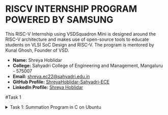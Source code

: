 # RISCV INTERNSHIP PROGRAM POWERED BY SAMSUNG 
This RISC-V Internship using VSDSquadron Mini is designed around the RISC-V architecture and makes use of open-source tools to educate students on VLSI SoC Design and RISC-V. The program is mentored by Kunal Ghosh, Founder of VSD.


- **Name:** Shreya Hoblidar 
- **College:** Sahyadri College of Engineering and Management, Mangaluru - 575007  
- **Email:** [shreya.ec22@sahyadri.edu.in](mailto:shreya.ec22@sahyadri.edu.in)  
- **GitHub Profile:** [ShreyaHoblidar-Sahyadri-ECE](https://github.com/ShreyaHoblidar-Sahyadri-ECE)  
- **LinkedIn Profile:** [Shreya Hoblidar](https://www.linkedin.com/in/shreyahoblidar/)

#Task 1
<details>
<summary> Task 1: Summation Program in C on Ubuntu</summary>

This task demonstrates writing, compiling, and executing a C program to calculate the summation of numbers from 1 to `n`. The program was executed in an Ubuntu environment, and additional configurations for RISC-V compilation were explored.

---

## Steps Performed

### 1. **Installing Text Editor (`leafpad`)**
- Attempted to open a file using the `leafpad` text editor.
- The command `leafpad` was not found, so it was installed using:
  ```bash
  sudo apt install leafpad

![Installing Text Editor](https://github.com/ShreyaHoblidar-Sahyadri-ECE/ShreyaHoblidar/blob/6d8a613923f4dcdb28f42944381870f95b76b432/Task1/task%201.png)

### 2. **Write the C program***
```bash
  leafpad sum1ton.c
```
![C Program code](https://github.com/ShreyaHoblidar-Sahyadri-ECE/ShreyaHoblidar/blob/e49b71ae766534af43542706462726dfcff2fac5/Task1/task11.png)

### 3.Compile and run the program:
```bash
gcc sum1ton.c
./a.out
```
### 4.Cross-compile for RISC-V:
-Install riscv64-unknown-elf-gcc.
-Use the following command to compile:
```bash
 riscv64-unknown-elf-gcc -O1 -mabi=lp64 -march=rv64i -o sum1ton.o sum1ton.c
```
-Verify the object file:
```bash
ls -ltr sum1ton.o
```
![Screenshot 3](https://github.com/ShreyaHoblidar-Sahyadri-ECE/ShreyaHoblidar/blob/c575a7a47de52a4622779829d5055f15e6648b63/Task1/task01.png)
![Screenshot 4](https://github.com/ShreyaHoblidar-Sahyadri-ECE/ShreyaHoblidar/blob/95288b8154562f58a43bc94a63d45badede232e8/Task1/task111.png)
![Screenshot 5](https://github.com/ShreyaHoblidar-Sahyadri-ECE/ShreyaHoblidar/blob/7c449bece1095d4c13b83986f9fcd41a5d74fda1/Task1/task1111.png)

# Task 2:
-This repository provides a detailed demonstration of compiling and simulating C code for the RISC-V architecture using the RISC-V GCC compiler and SPIKE simulator. It specifically focuses on comparing the performance of compiled programs with different compiler optimization flags (-O1 and -Ofast).

### Objective
- Understand how to compile a simple C program for the RISC-V architecture.
- Use RISC-V GCC to compile the program with different optimization levels (-O1 and -Ofast).
- Analyze the performance of the program using the SPIKE simulator.
- Compare the assembly output and program execution flow with different optimization levels.

###  Compile Using RISC-V GCC
- The C program is compiled using the riscv64-unknown-elf-gcc compiler. The target architecture is rv64i (64-bit RISC-V) and the ABI is lp64.

- Compile with -O1 Optimization:
To compile with basic optimization (-O1), use the following command:
```bash
 riscv64-unknown-elf-gcc -O1 -mabi=lp64 -march=rv64i -o swift.o swift.c
```
### Disassemble Object File:
- To view the assembly code generated by the compiler, use the following command:
 ```bash
riscv64-unknown-elf-objdump -d swift.o
```
- We can also minimize the output for easier reading:
  ```bash
   riscv64-unknown-elf-objdump -d swift.o | less

![Screenshot 1](https://github.com/ShreyaHoblidar-Sahyadri-ECE/ShreyaHoblidar/blob/675ffc0eaa81ebd3ee3de85fb6412c27552b5dcf/Task2/1.jpg)

### Run SPIKE Simulation
- To simulate the compiled RISC-V program in non-debug mode, use the following command:
  ```bash
  spike pk swift.o
```
</details>










